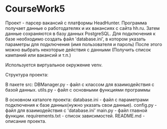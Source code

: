 # CourseWork5

Проект - парсер вакансий с платформы HeadHunter.
Программа получает данные о работодателях и их вакансиях с сайта hh.ru. Затем данные сохраняются в базу данных PostgreSQL. Для подключения к базе необходимо создать файл 'database.ini', в котором указать параметры для подключения (имя пользователя и пароль) После этого можно выбрать некоторые действия с данными (Получить список кампаний или вакансий и т.п.)

Используется виртуальное окружение venv.

Структура проекта:

В пакете src:
DBManager.py - файл с классом для взаимодействия с базой данных.
utils.py - файл с основными функциями программы


В основном каталоге проекта:
database.ini - файл с параметрами подключения к базе данных(нужно указать свои данные).
config.py - файл для взаимодействия с 'database.ini'
main.py - файл главной функции.
requirements.txt - список зависимостей.
README.md - описание проекта.